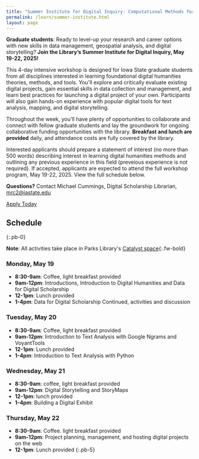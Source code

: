 ```yaml
---
title: "Summer Institute for Digital Inquiry: Computational Methods for Grad Students"
permalink: /learn/summer-institute.html
layout: page
---
```


**Graduate students**: Ready to level-up your research and career options with new skills in data management, geospatial analysis, and digital storytelling? 
**Join the Library’s Summer Institute for Digital Inquiry, May 19-22, 2025!**

This 4-day intensive workshop is designed for Iowa State graduate students from all disciplines interested in learning foundational digital humanities theories, methods, and tools. 
You'll explore and critically evaluate existing digital projects, gain essential skills in data collection and management, and learn best practices for launching a digital project of your own. 
Participants will also gain hands-on experience with popular digital tools for text analysis, mapping, and digital storytelling.

Throughout the week, you'll have plenty of opportunities to collaborate and connect with fellow graduate students and lay the groundwork for ongoing collaborative funding opportunities with the library. 
**Breakfast and lunch are provided** daily, and attendance costs are fully covered by the library. 

Interested applicants should prepare a statement of interest (no more than 500 words) describing interest in learning digital humanities methods and outlining any previous experience in this field (preveious experience is not required). If accepted, applicants are expected to attend the full workshop program, May 19-22, 2025. View the full schedule below.

**Questions?** Contact Michael Cummings, Digital Scholarship Librarian, [mrc2@iastate.edu](mailto:mrc2@iastate.edu)

<a class="btn btn-primary btn-lg" href="https://forms.office.com/r/tTfhGzDrXD">Apply Today</a>

## Schedule
{:.pb-0}

**Note**: All activities take place in Parks Library's [Catalyst space](https://www.lib.iastate.edu/visit-and-study/creation-and-learning-spaces/catalyst){:.fw-bold}

### Monday, May 19 

- **8:30-9am**: Coffee, light breakfast provided
- **9am-12pm**: Introductions, Introduction to Digital Humanities and Data for Digital Scholarship
- **12-1pm**: Lunch provided
- **1-4pm**: Data for Digital Scholarship Continued, activities and discussion

### Tuesday, May 20

- **8:30-9am**: Coffee, light breakfast provided
- **9am-12pm**: Introduction to Text Analysis with Google Ngrams and VoyantTools 
- **12-1pm**: Lunch provided
- **1-4pm**: Introduction to Text Analysis with Python 

### Wednesday, May 21

- **8:30-9am**: coffee, light breakfast provided
- **9am-12pm**: Digital Storytelling and StoryMaps 
- **12-1pm**: lunch provided
- **1-4pm**: Building a Digital Exhibit 

### Thursday, May 22

- **8:30-9am**: Coffee. light breakfast provided
- **9am-12pm**: Project planning, management, and hosting digital projects on the web 
- **12-1pm**: Lunch provided
{:.pb-5}